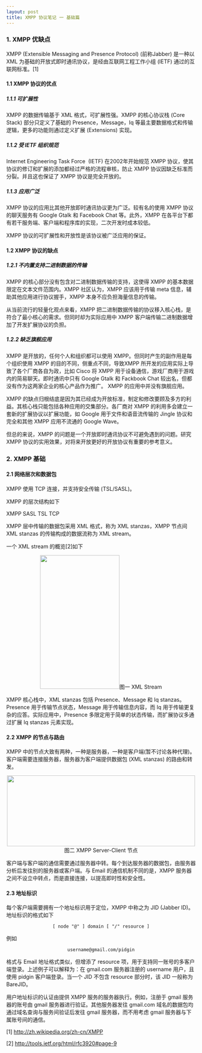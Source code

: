 ```yaml
---
layout: post
title: XMPP 协议笔记 一 基础篇
---
```


<h3>1. XMPP 优缺点</h3>
XMPP (Extensible Messaging and Presence Protocol) (前称Jabber) 是一种以 XML 为基础的开放式即时通讯协议，是经由互联网工程工作小组 (IETF) 通过的互联网标准。[1]
<h4>1.1 XMPP 协议的优点</h4>
<h5>1.1.1 可扩展性</h5>
XMPP 的数据传输基于 XML 格式，可扩展性强。XMPP 的核心协议栈 (Core Stack) 部分只定义了基础的 Presence，Message，Iq 等最主要数据格式和传输逻辑，更多的功能则通过定义扩展 (Extensions) 实现。
<h5>1.1.2 受 IETF 组织规范</h5>
Internet Engineering Task Force  (IETF) 在2002年开始规范 XMPP 协议，使其协议的修订和扩展的添加都经过严格的流程审核，防止 XMPP 协议因缺乏标准而分裂。并且这也保证了 XMPP 协议是完全开放的。
<h5>1.1.3 应用广泛</h5>
XMPP 协议的应用比其他开放即时通讯协议更为广泛。较有名的使用 XMPP 协议的聊天服务有 Google Gtalk 和 Facebook Chat 等。此外，XMPP 在各平台下都有若干服务端、客户端和程序库的实现，二次开发时成本较低。

XMPP 协议的可扩展性和开放性是该协议被广泛应用的保证。<!--more-->
<h4>1.2 XMPP 协议的缺点</h4>
<h5>1.2.1 不内置支持二进制数据的传输</h5>
XMPP 的核心部分没有包含对二进制数据传输的支持，这使得 XMPP 的基本数据限定在文本文件范围内。XMPP 社区认为，XMPP 应该用于传输 meta 信息，辅助其他应用进行协议握手，XMPP 本身不应负担海量信息的传输。

从当前流行的轻量化观点来看，XMPP 把二进制数据传输的协议移入核心栈，是符合了最小核心的需求。但同时却为实际应用中 XMPP 客户端传输二进制数据增加了开发扩展协议的负担。
<h5>1.2.2 缺乏旗舰应用</h5>
XMPP 是开放的，任何个人和组织都可以使用 XMPP。但同时产生的副作用是每个组织使用 XMPP 的目的不同，侧重点不同，导致XMPP 所开发的应用实际上导致了各个厂商各自为政，比如 Cisco 将 XMPP 用于设备通信，游戏厂商用于游戏内的简易聊天。即时通讯中只有 Google Gtalk 和 Fackbook Chat 较出名，但都没有作为这两家企业的核心产品作为推广。 XMPP 的应用中并没有旗舰应用。

XMPP 的缺点归根结底是因为其已经成为开放标准，制定和修改要顾及多方的利益。其核心栈只能包括各种应用的交集部分。各厂商对 XMPP 的利用多会建立一套新的扩展协议以扩展功能，如 Google 用于文件和语音流传输的 Jingle 协议和完全和其他 XMPP 应用不流通的 Google Wave。

但总的来说，XMPP 的问题是一个开放即时通讯协议不可避免遇到的问题。研究 XMPP 协议的实用效果，对将来开放更好的开放协议有重要的参考意义。
<h3>2. XMPP 基础</h3>
<h4>2.1 网络层次和数据包</h4>
XMPP 使用 TCP 连接，并支持安全传输 (TSL/SASL)。

XMPP 的层次结构如下

XMPP
SASL
TSL
TCP

XMPP 层中传输的数据包采用 XML 格式，称为 XML stanzas，XMPP 节点间 XML stanzas 的传输构成的数据流称为 XML stream。

一个 XML stream 的概览[2]如下
<p style="text-align: center;"><a href="http://chloerei.com/wp-content/uploads/2010/05/xmpp-stream.jpg"><img class="size-full wp-image-245 aligncenter" title="xmpp-stream" src="http://chloerei.com/wp-content/uploads/2010/05/xmpp-stream.jpg" alt="" width="211" height="355" /></a>图一 XML Stream</p>
XMPP 核心栈中，XML stanzas 包括 Presence、Message 和 Iq stanzas。Presence 用于传输节点状态，Message 用于传输信息内容，而 Iq 用于传输更复杂的应答。实际应用中，Presence 多限定用于简单的状态传输，而扩展协议多通过扩展 Iq stanzas 元素实现。
<h4>2.2 XMPP 的节点与路由</h4>
XMPP 中的节点大致有两种，一种是服务器，一种是客户端(暂不讨论各种代理)。客户端需要连接服务器，服务器为客户端提供数据包 (XML stanzas) 的路由和转发。
<p style="text-align: center;"><a href="http://chloerei.com/wp-content/uploads/2010/05/2-xmpp-node.png"><img class="size-full wp-image-254 aligncenter" title="2 xmpp-node" src="http://chloerei.com/wp-content/uploads/2010/05/2-xmpp-node.png" alt="" width="500" height="188" /></a>图二 XMPP Server-Client 节点</p>
客户端与客户端的通信需要通过服务器中转。每个到达服务器的数据包，由服务器分析后发往别的服务器或客户端。与 Email 的通信机制不同的是，XMPP 服务器之间不设立中转点，而是直接连接，以提高即时性和安全性。
<h4>2.3 地址标识</h4>
每个客户端需要拥有一个地址标识用于定位，XMPP 中称之为 JID (Jabber ID)。地址标识的格式如下
<p style="text-align: center;"><code>[ node "@" ] domain [ "/" resource ]</code></p>
例如
<p style="text-align: center;"><code>username@gmail.com/pidgin</code></p>
格式与 Email 地址格式类似，但增添了 resource 项，用于支持同一账号的多客户端登录。上述例子可以解释为：在 gmail.com 服务器注册的 username 用户，且使用 pidgin 客户端登录。当一个 JID 不包含 resource 部分时，该 JID 一般称为 BareJID。

用户地址标识的认证由提供 XMPP 服务的服务器执行。例如，注册于 gmail 服务器的账号由 gmail 服务器进行验证。其他服务器发往 gmail.com 域名的数据包均通过域名查询与服务间验证后发往 gmail 服务器，而不用考虑 gmail 服务器与下属账号间的通信。

[1] http://zh.wikipedia.org/zh-cn/XMPP

[2] http://tools.ietf.org/html/rfc3920#page-9
